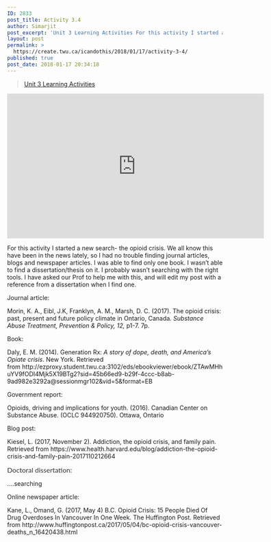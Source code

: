 ```yaml
---
ID: 2833
post_title: Activity 3.4
author: Simarjit
post_excerpt: 'Unit 3 Learning Activities For this activity I started a new search- the opioid crisis. We all know this have been in the news lately, so I had no trouble finding journal articles, blogs and newspaper articles. I was able to find only one book. I wasn&rsquo;t able to find a dissertation/thesis on it. I [&hellip;]'
layout: post
permalink: >
  https://create.twu.ca/icandothis/2018/01/17/activity-3-4/
published: true
post_date: 2018-01-17 20:34:18
---
```

<blockquote class="wp-embedded-content" data-secret="Vx5DZ8ffW8"><p><a href="https://create.twu.ca/ldrs591-sp18/unit-3-learning-activities/">Unit 3 Learning Activities</a></p></blockquote>
<p><iframe class="wp-embedded-content" sandbox="allow-scripts" security="restricted" src="https://create.twu.ca/ldrs591-sp18/unit-3-learning-activities/embed/#?secret=Vx5DZ8ffW8" data-secret="Vx5DZ8ffW8" width="600" height="338" title="&#8220;Unit 3 Learning Activities&#8221; &#8212; Leadership 591: Scholarly Inquiry" frameborder="0" marginwidth="0" marginheight="0" scrolling="no"></iframe></p>
<p>For this activity I started a new search- the opioid crisis. We all know this have been in the news lately, so I had no trouble finding journal articles, blogs and newspaper articles. I was able to find only one book. I wasn&#8217;t able to find a dissertation/thesis on it. I probably wasn&#8217;t searching with the right tools. I have asked our Prof to help me with this, and will edit my post with a reference from a dissertation when I find one.</p>
<p>Journal article:</p>
<p>Morin, K. A., Eibl, J.K, Franklyn, A. M., Marsh, D. C. (2017). The opioid crisis: past, present and future policy climate in Ontario, Canada. <em>Substance Abuse Treatment, Prevention &amp; Policy, 12,</em> p1-7. 7p.</p>
<p>Book:</p>
<p>Daly, E. M. (2014). Generation Rx: <em>A story of dope, death, and America&#8217;s Opiate crisis</em>. New York. Retrieved from http://ezproxy.student.twu.ca:3102/eds/ebookviewer/ebook/ZTAwMHhuYV9fODI4Mjk5X19BTg2?sid=45b66ed9-b29f-4ccc-b8ab-9ad982e3292a@sessionmgr102&amp;vid=5&amp;format=EB <b></b></p>
<p>Government report:</p>
<p>Opioids, driving and implications for youth. (2016). Canadian Center on Substance Abuse. (OCLC 944920750). Ottawa, Ontario</p>
<p>Blog post:</p>
<p>Kiesel, L. (2017, November 2). Addiction, the opioid crisis, and family pain. Retrieved from https://www.health.harvard.edu/blog/addiction-the-opioid-crisis-and-family-pain-2017110212664</p>
<p><span style="float: none;background-color: transparent;color: #333333;cursor: text;font-family: 'Lato',Helvetica,sans-serif;font-size: 16px;font-style: normal;font-variant: normal;font-weight: 400;letter-spacing: normal;text-align: left;text-decoration: none;text-indent: 0px">Doctoral dissertation:</span></p>
<p>&#8230;.searching</p>
<p>Online newspaper article:</p>
<p>Kane, L., Omand, G. (2017, May 4) B.C. Opioid Crisis: 15 People Died Of Drug Overdoses In Vancouver In One Week. The Huffington Post. Retrieved from http://www.huffingtonpost.ca/2017/05/04/bc-opioid-crisis-vancouver-deaths_n_16420438.html</p>
<p>&nbsp;</p>
<p>&nbsp;</p>